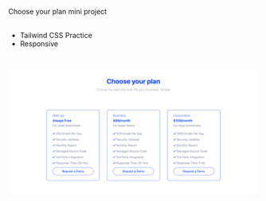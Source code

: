 Choose your plan mini project
<br>
<br>
- Tailwind CSS Practice
- Responsive
<br>

![](choose-your-plan.png)
